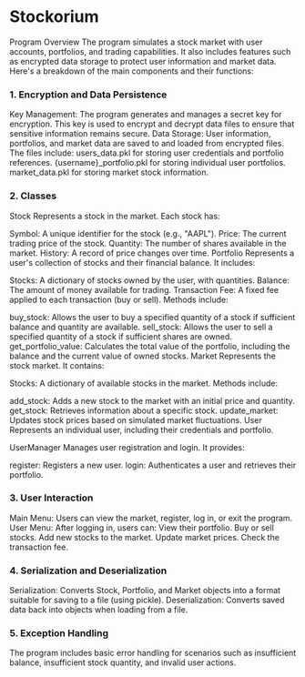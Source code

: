 # Stockorium
Program Overview
The program simulates a stock market with user accounts, portfolios, and trading capabilities. It also includes features such as encrypted data storage to protect user information and market data. Here's a breakdown of the main components and their functions:

### 1. Encryption and Data Persistence
Key Management: The program generates and manages a secret key for encryption. This key is used to encrypt and decrypt data files to ensure that sensitive information remains secure.
Data Storage: User information, portfolios, and market data are saved to and loaded from encrypted files. The files include:
users_data.pkl for storing user credentials and portfolio references.
{username}_portfolio.pkl for storing individual user portfolios.
market_data.pkl for storing market stock information.
### 2. Classes
Stock
Represents a stock in the market. Each stock has:

Symbol: A unique identifier for the stock (e.g., "AAPL").
Price: The current trading price of the stock.
Quantity: The number of shares available in the market.
History: A record of price changes over time.
Portfolio
Represents a user's collection of stocks and their financial balance. It includes:

Stocks: A dictionary of stocks owned by the user, with quantities.
Balance: The amount of money available for trading.
Transaction Fee: A fixed fee applied to each transaction (buy or sell).
Methods include:

buy_stock: Allows the user to buy a specified quantity of a stock if sufficient balance and quantity are available.
sell_stock: Allows the user to sell a specified quantity of a stock if sufficient shares are owned.
get_portfolio_value: Calculates the total value of the portfolio, including the balance and the current value of owned stocks.
Market
Represents the stock market. It contains:

Stocks: A dictionary of available stocks in the market.
Methods include:

add_stock: Adds a new stock to the market with an initial price and quantity.
get_stock: Retrieves information about a specific stock.
update_market: Updates stock prices based on simulated market fluctuations.
User
Represents an individual user, including their credentials and portfolio.

UserManager
Manages user registration and login. It provides:

register: Registers a new user.
login: Authenticates a user and retrieves their portfolio.
### 3. User Interaction
Main Menu: Users can view the market, register, log in, or exit the program.
User Menu: After logging in, users can:
View their portfolio.
Buy or sell stocks.
Add new stocks to the market.
Update market prices.
Check the transaction fee.
### 4. Serialization and Deserialization
Serialization: Converts Stock, Portfolio, and Market objects into a format suitable for saving to a file (using pickle).
Deserialization: Converts saved data back into objects when loading from a file.
### 5. Exception Handling
The program includes basic error handling for scenarios such as insufficient balance, insufficient stock quantity, and invalid user actions.

